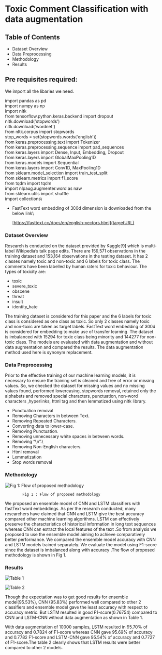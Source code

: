 
# Toxic Comment Classification with data augmentation

## Table of Contents
-	Dataset Overview
-   Data Preprocessing
-   Methodology
-	Results

## Pre requisites required:

We import all the libaries we need.

import pandas as pd\
import numpy as np\
import nltk\
from tensorflow.python.keras.backend import dropout\
nltk.download('stopwords')\
nltk.download('wordnet')\
from nltk.corpus import stopwords\
stop_words = set(stopwords.words('english'))\
from keras.preprocessing.text import Tokenizer\
from keras.preprocessing.sequence import pad_sequences\
from keras.layers import Dense, Input, Embedding, Dropout\
from keras.layers import GlobalMaxPooling1D\
from keras.models import Sequential\
from keras.layers import Conv1D, MaxPooling1D\
from sklearn.model_selection import train_test_split\
from sklearn.metrics import f1_score\
from tqdm import tqdm\
import nlpaug.augmenter.word as naw\
from sklearn.utils import shuffle\
import collections\


- FastText word embedding of 300d dimension is downloaded from the below link\

  [https://fasttext.cc/docs/en/english-vectors.html](targetURL)

### Dataset Overview

Research is conducted on the dataset provided by Kaggle[9] which is multi-label Wikipedia’s talk page edits. There are 159,571 observations in the training dataset and 153,164 observations in the testing dataset. It has 2 classes namely toxic and non-toxic and 6 labels for toxic class.
The comments have been labelled by human raters for toxic behaviour. The types of toxicity are:

- toxic
- severe_toxic
- obscene
- threat
- insult
- identity_hate

The training dataset is considered for this paper and the 6 labels for toxic class is considered as one class as toxic. So only 2 classes namely toxic and non-toxic are taken as target labels. FastText word embedding of 300d is considered for embedding to make use of transfer learning. The dataset is imbalanced with 15294 for toxic class being minority and 144277 for non-toxic class. The models are evaluated with data augmentation and without data augmentation and compared the results. The data augmentation method used here is synonym replacement.

### Data Preprocessing

Prior to the effective training of our machine learning models, it is necessary to ensure the training set is cleaned and free of error or missing values. So, we checked the dataset for missing values and no missing values found, performed lowercasing, stopwords removal, retained only the alphabets and removed special characters, punctuation, non-word characters ,hyperlinks, html tag and then lemmatized using nltk library.

- Punctuation removal
- Removing Characters in between Text.
- Removing Repeated Characters.
- Converting data to lower-case.
- Removing Punctuation.
- Removing unnecessary white spaces in between words.
- Removing “\n”.\
- Removing Non-English characters.
- Html removal
- Lemmatization
- Stop words removal

### Methodology

![Fig 1: Flow of proposed methodology](https://drive.google.com/uc?export=view&id=1xWk8tCzo2CSCnA9ejXNDaU5GvX5klkLK)
            
            Fig 1 : Flow of proposed methodology

We proposed an ensemble model of CNN and LSTM classifiers with fastText word embeddings. As per the research conducted, many researchers have claimed that CNN and LSTM give the best accuracy compared other machine learning algorithms. LSTM can effectively preserve the characteristics of historical information in long text sequences whereas CNN can extract the local features of the text .So from analysis we proposed to use the ensemble model aiming to achieve comparatively better performance. We compared the ensemble model accuracy with CNN and LSTM models trained separately. We evaluate the model using F1-score since the dataset is imbalanced along with accuracy .The flow of proposed methodology is shown in Fig 1.

### Results

![Table 1](https://drive.google.com/uc?export=view&id=1BmKNxDjFZz9MTrLLAxHNuqOGCmyJm3x5)

![Table 2](https://drive.google.com/uc?export=view&id=1oNM9Uum4Q8tOB1QsVFWAIkywl41vJ-tO)

Though the expectation was to get good results for ensemble model(95.53%), CNN (95.83%) performed well compared to other 2 classifiers and ensemble model gave the least accuracy with respect to accuracy metric. But LSTM resulted in good F1-score(0.76754) compared to CNN and LSTM-CNN without data augmentation as shown in Table 1.

With data augmentation of 10000 samples, LSTM resulted in 95.70% of accuracy and 0.7824 of F1-score whereas CNN gave 95.69% of accuracy and 0.7782 F1-score and LSTM-CNN gave 95.54% of accuracy and 0.7727 of F1-score.The table 2 clearly shows that LSTM results were better compared to other 2 models.
